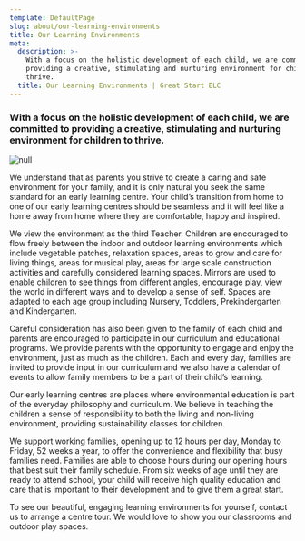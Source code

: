 ```yaml
---
template: DefaultPage
slug: about/our-learning-environments
title: Our Learning Environments
meta:
  description: >-
    With a focus on the holistic development of each child, we are committed to
    providing a creative, stimulating and nurturing environment for children to
    thrive.
  title: Our Learning Environments | Great Start ELC
---
```

### With a focus on the holistic development of each child, we are committed to providing a creative, stimulating and nurturing environment for children to thrive.

![null](/images/uploads/img_0772.jpg)

We understand that as parents you strive to create a caring and safe environment for your family, and it is only natural you seek the same standard for an early learning centre. Your child’s transition from home to one of our early learning centres should be seamless and it will feel like a home away from home where they are comfortable, happy and inspired.

We view the environment as the third Teacher. Children are encouraged to flow freely between the indoor and outdoor learning environments which include vegetable patches, relaxation spaces, areas to grow and care for living things, areas for musical play, areas for large scale construction activities and carefully considered learning spaces. Mirrors are used to enable children to see things from different angles, encourage play, view the world in different ways and to develop a sense of self. Spaces are adapted to each age group including Nursery, Toddlers, Prekindergarten and Kindergarten.

Careful consideration has also been given to the family of each child and parents are encouraged to participate in our curriculum and educational programs. We provide parents with the opportunity to engage and enjoy the environment, just as much as the children. Each and every day, families are invited to provide input in our curriculum and we also have a calendar of events to allow family members to be a part of their child’s learning.

Our early learning centres are places where environmental education is part of the everyday philosophy and curriculum. We believe in teaching the children a sense of responsibility to both the living and non-living environment, providing sustainability classes for children.

We support working families, opening up to 12 hours per day, Monday to Friday, 52 weeks a year, to offer the convenience and flexibility that busy families need. Families are able to choose hours during our opening hours that best suit their family schedule. From six weeks of age until they are ready to attend school, your child will receive high quality education and care that is important to their development and to give them a great start.

To see our beautiful, engaging learning environments for yourself, contact us to arrange a centre tour. We would love to show you our classrooms and outdoor play spaces.
